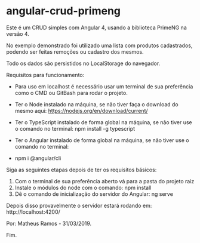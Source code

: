 # angular-crud-primeng
Este é um CRUD simples com Angular 4, usando a biblioteca PrimeNG na versão 4.

No exemplo demonstrado foi utilizado uma lista com produtos cadastrados, podendo ser feitas remoções ou cadastro dos mesmos. 

Todo os dados são persistidos no LocalStorage do navegador.

Requisitos para funcionamento: 

* Para uso em localhost é necessário usar um terminal de sua preferência como o CMD ou GitBash para rodar o projeto.

* Ter o Node instalado na máquina, se não tiver faça o download do mesmo aqui: https://nodejs.org/en/download/current/

* Ter o TypeScript instalado de forma global na máquina, se não tiver use o comando no terminal: 
npm install -g typescript

* Ter o Angular instalado de forma global na máquina, se não tiver use o comando no terminal: 
- npm i @angular/cli

Siga as seguintes etapas depois de ter os requisitos básicos:

1. Com o terminal de sua preferência aberto vá para a pasta do projeto raiz
2. Instale o módulos do node com o comando: npm install
3. Dê o comando de inicialização do servidor do Angular: ng serve

Depois disso provavelmente o servidor estará rodando em: http://localhost:4200/

Por: Matheus Ramos - 31/03/2019.

Fim.
